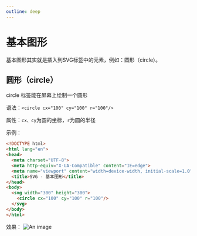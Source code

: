 ```yaml
---
outline: deep
---
```


# 基本图形

基本图形其实就是插入到SVG标签中的元素，例如：圆形（circle）。

## 圆形（circle）

circle 标签能在屏幕上绘制一个圆形

语法：`<circle cx="100" cy="100" r="100"/>`

属性：`cx、cy`为圆的坐标，`r`为圆的半径

示例：
```html
<!DOCTYPE html>
<html lang="en">
<head>
  <meta charset="UTF-8">
  <meta http-equiv="X-UA-Compatible" content="IE=edge">
  <meta name="viewport" content="width=device-width, initial-scale=1.0">
  <title>SVG - 基本图形</title>
</head>
<body>
  <svg width="300" height="300">
    <circle cx="100" cy="100" r="100"/>
  </svg>
</body>
</html>
```

效果：
![An image](/svg/svg-1.png)
